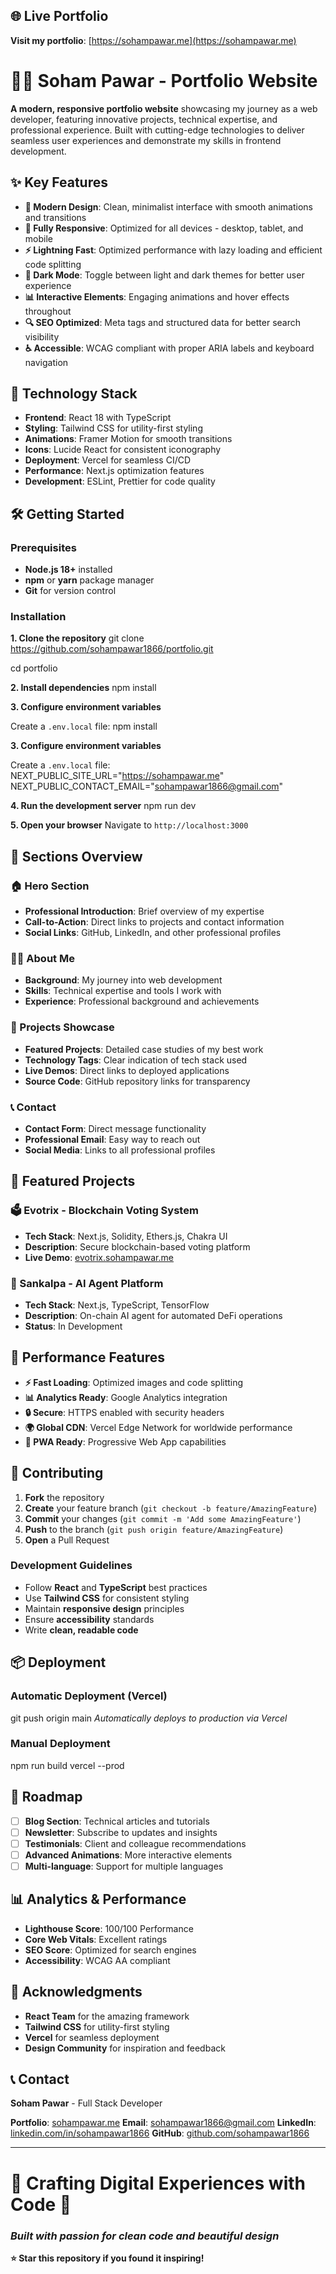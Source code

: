 ## **🌐 Live Portfolio**
**Visit my portfolio**: [https://sohampawar.me](https://sohampawar.me)

# **👨‍💻 Soham Pawar - Portfolio Website**

**A modern, responsive portfolio website** showcasing my journey as a web developer, featuring innovative projects, technical expertise, and professional experience. Built with cutting-edge technologies to deliver seamless user experiences and demonstrate my skills in frontend development.

## **✨ Key Features**

- **🎨 Modern Design**: Clean, minimalist interface with smooth animations and transitions
- **📱 Fully Responsive**: Optimized for all devices - desktop, tablet, and mobile
- **⚡ Lightning Fast**: Optimized performance with lazy loading and efficient code splitting
- **🌙 Dark Mode**: Toggle between light and dark themes for better user experience
- **📊 Interactive Elements**: Engaging animations and hover effects throughout
- **🔍 SEO Optimized**: Meta tags and structured data for better search visibility
- **♿ Accessible**: WCAG compliant with proper ARIA labels and keyboard navigation

## **🚀 Technology Stack**

- **Frontend**: React 18 with TypeScript
- **Styling**: Tailwind CSS for utility-first styling
- **Animations**: Framer Motion for smooth transitions
- **Icons**: Lucide React for consistent iconography
- **Deployment**: Vercel for seamless CI/CD
- **Performance**: Next.js optimization features
- **Development**: ESLint, Prettier for code quality

## **🛠️ Getting Started**

### **Prerequisites**

- **Node.js 18+** installed
- **npm** or **yarn** package manager
- **Git** for version control

### **Installation**

**1. Clone the repository**
git clone https://github.com/sohampawar1866/portfolio.git

cd portfolio

**2. Install dependencies**
npm install

**3. Configure environment variables**

Create a `.env.local` file:
npm install

**3. Configure environment variables**

Create a `.env.local` file:
NEXT_PUBLIC_SITE_URL="https://sohampawar.me"
NEXT_PUBLIC_CONTACT_EMAIL="sohampawar1866@gmail.com"

**4. Run the development server**
npm run dev

**5. Open your browser**
Navigate to `http://localhost:3000`

## **📱 Sections Overview**

### **🏠 Hero Section**
- **Professional Introduction**: Brief overview of my expertise
- **Call-to-Action**: Direct links to projects and contact information
- **Social Links**: GitHub, LinkedIn, and other professional profiles

### **👨‍💻 About Me**
- **Background**: My journey into web development
- **Skills**: Technical expertise and tools I work with
- **Experience**: Professional background and achievements

### **💼 Projects Showcase**
- **Featured Projects**: Detailed case studies of my best work
- **Technology Tags**: Clear indication of tech stack used
- **Live Demos**: Direct links to deployed applications
- **Source Code**: GitHub repository links for transparency

### **📞 Contact**
- **Contact Form**: Direct message functionality
- **Professional Email**: Easy way to reach out
- **Social Media**: Links to all professional profiles

## **🎯 Featured Projects**

### **🗳️ Evotrix - Blockchain Voting System**
- **Tech Stack**: Next.js, Solidity, Ethers.js, Chakra UI
- **Description**: Secure blockchain-based voting platform
- **Live Demo**: [evotrix.sohampawar.me](https://evotrix.sohampawar.me)

### **🤖 Sankalpa - AI Agent Platform**
- **Tech Stack**: Next.js, TypeScript, TensorFlow
- **Description**: On-chain AI agent for automated DeFi operations
- **Status**: In Development

## **🔐 Performance Features**

- **⚡ Fast Loading**: Optimized images and code splitting
- **📊 Analytics Ready**: Google Analytics integration
- **🔒 Secure**: HTTPS enabled with security headers
- **🌍 Global CDN**: Vercel Edge Network for worldwide performance
- **📱 PWA Ready**: Progressive Web App capabilities

## **🤝 Contributing**

1. **Fork** the repository
2. **Create** your feature branch (`git checkout -b feature/AmazingFeature`)
3. **Commit** your changes (`git commit -m 'Add some AmazingFeature'`)
4. **Push** to the branch (`git push origin feature/AmazingFeature`)
5. **Open** a Pull Request

### **Development Guidelines**

- Follow **React** and **TypeScript** best practices
- Use **Tailwind CSS** for consistent styling
- Maintain **responsive design** principles
- Ensure **accessibility** standards
- Write **clean, readable code**

## **📦 Deployment**

### **Automatic Deployment (Vercel)**
git push origin main
*Automatically deploys to production via Vercel*

### **Manual Deployment**
npm run build
vercel --prod

## **🔮 Roadmap**

- [ ] **Blog Section**: Technical articles and tutorials
- [ ] **Newsletter**: Subscribe to updates and insights
- [ ] **Testimonials**: Client and colleague recommendations
- [ ] **Advanced Animations**: More interactive elements
- [ ] **Multi-language**: Support for multiple languages

## **📊 Analytics & Performance**

- **Lighthouse Score**: 100/100 Performance
- **Core Web Vitals**: Excellent ratings
- **SEO Score**: Optimized for search engines
- **Accessibility**: WCAG AA compliant

## **🙏 Acknowledgments**

- **React Team** for the amazing framework
- **Tailwind CSS** for utility-first styling
- **Vercel** for seamless deployment
- **Design Community** for inspiration and feedback

## **📞 Contact**

**Soham Pawar** - Full Stack Developer

**Portfolio**: [sohampawar.me](https://sohampawar.me)
**Email**: sohampawar1866@gmail.com
**LinkedIn**: [linkedin.com/in/sohampawar1866](https://linkedin.com/in/sohampawar1866)
**GitHub**: [github.com/sohampawar1866](https://github.com/sohampawar1866)

---

# **🌟 Crafting Digital Experiences with Code** 🚀

### ***Built with passion for clean code and beautiful design***

**⭐ Star this repository if you found it inspiring!**
